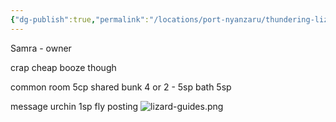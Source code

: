 ```yaml
---
{"dg-publish":true,"permalink":"/locations/port-nyanzaru/thundering-lizard-inn/"}
---
```


Samra - owner

crap
cheap booze though

common room 5cp
shared bunk 4 or 2 - 5sp
bath 5sp

message urchin 1sp
fly posting 
![lizard-guides.png](/img/user/Locations/Port%20Nyanzaru/lizard-guides.png)